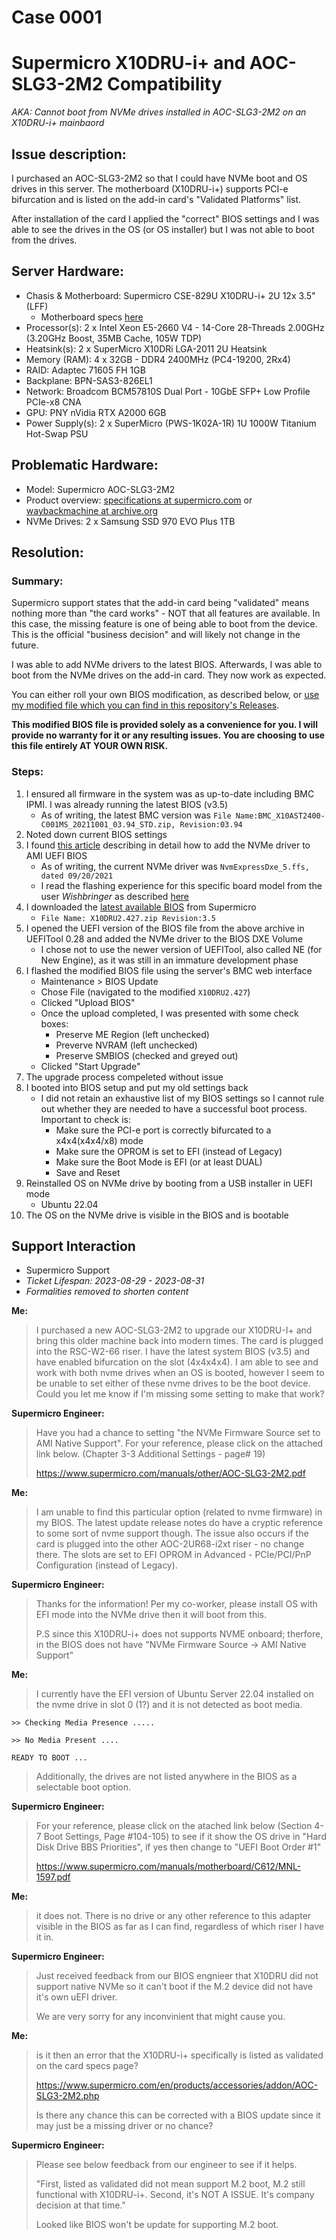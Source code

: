 # Case 0001
# Supermicro X10DRU-i+ and AOC-SLG3-2M2 Compatibility
*AKA: Cannot boot from NVMe drives installed in AOC-SLG3-2M2 on an X10DRU-i+ mainbaord*

## Issue description:

I purchased an AOC-SLG3-2M2 so that I could have NVMe boot and OS drives in this server. The motherboard (X10DRU-i+) supports PCI-e bifurcation and is listed on the add-in card's "Validated Platforms" list. 

After installation of the card I applied the "correct" BIOS settings and I was able to see the drives in the OS (or OS installer) but I was not able to boot from the drives.

## Server Hardware:

- Chasis & Motherboard: Supermicro CSE-829U X10DRU-i+ 2U 12x 3.5" (LFF)
    - Motherboard specs [here](https://www.supermicro.com/en/products/motherboard/X10DRU-i+)
- Processor(s): 2 x Intel Xeon E5-2660 V4 - 14-Core 28-Threads 2.00GHz (3.20GHz Boost, 35MB Cache, 105W TDP)
- Heatsink(s):  2 x SuperMicro X10DRi LGA-2011 2U Heatsink
- Memory (RAM): 4 x 32GB - DDR4 2400MHz (PC4-19200, 2Rx4)
- RAID: Adaptec 71605 FH 1GB
- Backplane: BPN-SAS3-826EL1
- Network: Broadcom BCM57810S Dual Port - 10GbE SFP+ Low Profile PCIe-x8 CNA 
- GPU: PNY nVidia RTX A2000 6GB
- Power Supply(s): 2 x SuperMicro (PWS-1K02A-1R) 1U 1000W Titanium Hot-Swap PSU

## Problematic Hardware:

- Model: Supermicro AOC-SLG3-2M2
- Product overview: [specifications at supermicro.com](https://www.supermicro.com/en/products/accessories/addon/AOC-SLG3-2M2.php) or [waybackmachine at archive.org](https://web.archive.org/web/20230128074158/https://www.supermicro.com/en/products/accessories/addon/AOC-SLG3-2M2.php)
- NVMe Drives: 2 x Samsung SSD 970 EVO Plus 1TB

## Resolution:

### Summary:

Supermicro support states that the add-in card being "validated" means nothing more than "the card works" - NOT that all features are available. In this case, the missing feature is one of being able to boot from the device. This is the official "business decision" and will likely not change in the future.

I was able to add NVMe drivers to the latest BIOS. Afterwards, I was able to boot from the NVMe drives on the add-in card. They now work as expected.

You can either roll your own BIOS modification, as described below, or [use my modified file which you can find in this repository's Releases](https://github.com/shawnbarton/tech-cases/releases/tag/Case0001).

**This modified BIOS file is provided solely as a convenience for you. I will provide no warranty for it or any resulting issues. You are choosing to use this file entirely AT YOUR OWN RISK.**

### Steps:

1. I ensured all firmware in the system was as up-to-date including BMC IPMI. I was already running the latest BIOS (v3.5)
    - As of writing, the latest BMC version was `File Name:BMC_X10AST2400-C001MS_20211001_03.94_STD.zip, Revision:03.94`
2. Noted down current BIOS settings
2. I found [this article](https://winraid.level1techs.com/t/howto-get-full-nvme-support-for-all-systems-with-an-ami-uefi-bios/30901) describing in detail how to add the NVMe driver to AMI UEFI BIOS
    - As of writing, the current NVMe driver was `NvmExpressDxe_5.ffs, dated 09/20/2021`
    - I read the flashing experience for this specific board model from the user *Wishbringer* as described [here](https://winraid.level1techs.com/t/guide-how-to-flash-a-modded-ami-uefi-bios/30627/246)
3. I downloaded the [latest available BIOS](https://www.supermicro.com/en/support/resources/downloadcenter/firmware/MBD-X10DRU-i+/BIOS) from Supermicro
    - `File Name: X10DRU2.427.zip Revision:3.5`
4. I opened the UEFI version of the BIOS file from the above archive in UEFITool 0.28 and added the NVMe driver to the BIOS DXE Volume
    - I chose not to use the newer version of UEFITool, also called NE (for New Engine), as it was still in an immature development phase
5. I flashed the modified BIOS file using the server's BMC web interface
    - Maintenance > BIOS Update
    - Chose File (navigated to the modified `X10DRU2.427`)
    - Clicked "Upload BIOS"
    - Once the upload completed, I was presented with some check boxes:
        - Preserve ME Region (left unchecked)
        - Preverve NVRAM (left unchecked)
        - Preserve SMBIOS (checked and greyed out)
    - Clicked "Start Upgrade"
6. The upgrade process compeleted without issue
7. I booted into BIOS setup and put my old settings back
    - I did not retain an exhaustive list of my BIOS settings so I cannot rule out whether they are needed to have a successful boot process. Important to check is:
        - Make sure the PCI-e port is correctly bifurcated to a x4x4(x4x4/x8) mode
        - Make sure the OPROM is set to EFI (instead of Legacy)
        - Make sure the Boot Mode is EFI (or at least DUAL)
        - Save and Reset
8. Reinstalled OS on NVMe drive by booting from a USB installer in UEFI mode
    - Ubuntu 22.04
9. The OS on the NVMe drive is visible in the BIOS and is bootable

## Support Interaction

- Supermicro Support
- *Ticket Lifespan: 2023-08-29 - 2023-08-31*
- *Formalities removed to shorten content*

**Me:**

> I purchased a new AOC-SLG3-2M2 to upgrade our X10DRU-I+ and bring this older machine back into modern times. The card is plugged into the RSC-W2-66 riser. I have the latest system BIOS (v3.5) and have enabled bifurcation on the slot (4x4x4x4). I am able to see and work with both nvme drives when an OS is booted, however I seem to be unable to set either of these nvme drives to be the boot device.
Could you let me know if I'm missing some setting to make that work?

**Supermicro Engineer:**

> Have you had a chance to setting "the NVMe Firmware Source set to AMI Native Support".  For your reference, please click on the attached link below. (Chapter 3-3 Additional Settings - page# 19)
>
> https://www.supermicro.com/manuals/other/AOC-SLG3-2M2.pdf

**Me:**

> I am unable to find this particular option (related to nvme firmware) in my BIOS. The latest update release notes do have a cryptic reference to some sort of nvme support though.
The issue also occurs if the card is plugged into the other AOC-2UR68-i2xt riser - no change there. The slots are set to EFI OPROM in Advanced - PCIe/PCI/PnP Configuration (instead of Legacy).

**Supermicro Engineer:**

> Thanks for the information!  Per my co-worker, please install OS with EFI mode into the NVMe drive then it will boot from this.
>
> P.S since this X10DRU-i+ does not supports NVME onboard; therfore, in the BIOS does not have "NVMe Firmware Source -> AMI Native Support" 

**Me:**

> I currently have the EFI version of Ubuntu Server 22.04 installed on the nvme drive in slot 0 (1?) and it is not detected as boot media.
```
>> Checking Media Presence .....

>> No Media Present ....

READY TO BOOT ...
```
> Additionally, the drives are not listed anywhere in the BIOS as a selectable boot option.

**Supermicro Engineer:**

> For your reference, please click on the atached link below (Section 4-7 Boot Settings, Page #104-105) to see if it show the OS drive in "Hard Disk Drive BBS Priorities", if yes then change to "UEFI Boot Order #1"
>
> https://www.supermicro.com/manuals/motherboard/C612/MNL-1597.pdf

**Me:**

> it does not. There is no drive or any other reference to this adapter visible in the BIOS as far as I can find, regardless of which riser I have it in.

**Supermicro Engineer:**

> Just received feedback from our BIOS engnieer that  X10DRU did not support native NVMe so it can't boot if the M.2 device did not have it's own uEFI driver.
>
> We are very sorry for any inconvinient that might cause you.

**Me:**

> is it then an error that the X10DRU-i+ specifically is listed as validated on the card specs page?
>
> https://www.supermicro.com/en/products/accessories/addon/AOC-SLG3-2M2.php
>
> Is there any chance this can be corrected with a BIOS update since it may just be a missing driver or no chance?

**Supermicro Engineer:**

> Please see below feedback from our engineer to see if it helps.
>
> "First, listed as validated did not mean support M.2 boot, M.2 still functional with X10DRU-i+.
Second, it's NOT A ISSUE. It's company decision at that time."
>
> Looked like BIOS won't be update for supporting M.2 boot.
